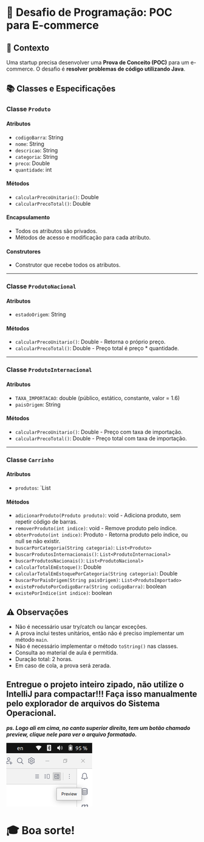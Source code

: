 # 🚀 Desafio de Programação: POC para E-commerce

## 🌟 Contexto
Uma startup precisa desenvolver uma **Prova de Conceito (POC)** para um e-commerce. O desafio é **resolver problemas de código utilizando Java**.

## 📚 Classes e Especificações

### Classe `Produto`
#### Atributos
- `codigoBarra`: String
- `nome`: String
- `descricao`: String
- `categoria`: String
- `preco`: Double
- `quantidade`: int

#### Métodos
- `calcularPrecoUnitario()`: Double
- `calcularPrecoTotal()`: Double

#### Encapsulamento
- Todos os atributos são privados.
- Métodos de acesso e modificação para cada atributo.

#### Construtores
- Construtor que recebe todos os atributos.

---

### Classe `ProdutoNacional`
#### Atributos
- `estadoOrigem`: String

#### Métodos
- `calcularPrecoUnitario()`: Double - Retorna o próprio preço.
- `calcularPrecoTotal()`: Double - Preço total é preço * quantidade.

---

### Classe `ProdutoInternacional`
#### Atributos
- `TAXA_IMPORTACAO`: double (público, estático, constante, valor = 1.6)
- `paisOrigem`: String

#### Métodos
- `calcularPrecoUnitario()`: Double - Preço com taxa de importação.
- `calcularPrecoTotal()`: Double - Preço total com taxa de importação.

---

### Classe `Carrinho`
#### Atributos
- `produtos`: `List<Produto>

#### Métodos
- `adicionarProduto(Produto produto)`: void - Adiciona produto, sem repetir código de barras.
- `removerProduto(int indice)`: void - Remove produto pelo índice.
- `obterProduto(int indice)`: Produto - Retorna produto pelo índice, ou null se não existir.
- `buscarPorCategoria(String categoria)`: `List<Produto>`
- `buscarProdutosInternacionais()`: `List<ProdutoInternacional>`
- `buscarProdutosNacionais()`: `List<ProdutoNacional>`
- `calcularTotalEmEstoque()`: Double
- `calcularTotalEmEstoquePorCategoria(String categoria)`: Double
- `buscarPorPaisOrigem(String paisOrigem)`: `List<ProdutoImportado>`
- `existeProdutoPorCodigoBarra(String codigoBarra)`: boolean
- `existePorIndice(int indice)`: boolean

## ⚠️ Observações
- Não é necessário usar try/catch ou lançar exceções.
- A prova inclui testes unitários, então não é preciso implementar um método `main`.
- Não é necessário implementar o método `toString()` nas classes.
- Consulta ao material de aula é permitida.
- Duração total: 2 horas.
- Em caso de cola, a prova será zerada.


## **Entregue o projeto inteiro zipado, não utilize o IntelliJ para compactar!!! Faça isso manualmente pelo explorador de arquivos do Sistema Operacional.**

**_ps. Logo ali em cima, no canto superior direito, tem um botão chamado preview, clique nele para ver o arquivo formatado._**

![img.png](img.png)

# 🎓 Boa sorte!
